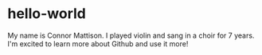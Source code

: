 # hello-world


My name is Connor Mattison. I played violin and sang in a choir for 7 years.
I'm excited to learn more about Github and use it more!
